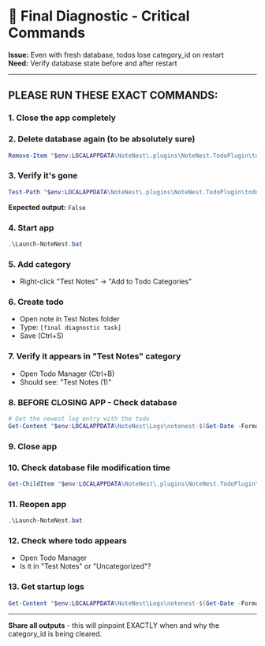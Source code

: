# 🔬 Final Diagnostic - Critical Commands

**Issue:** Even with fresh database, todos lose category_id on restart  
**Need:** Verify database state before and after restart

---

## **PLEASE RUN THESE EXACT COMMANDS:**

### **1. Close the app completely**

### **2. Delete database again (to be absolutely sure)**
```powershell
Remove-Item "$env:LOCALAPPDATA\NoteNest\.plugins\NoteNest.TodoPlugin\todos.db" -Force -ErrorAction SilentlyContinue
```

### **3. Verify it's gone**
```powershell
Test-Path "$env:LOCALAPPDATA\NoteNest\.plugins\NoteNest.TodoPlugin\todos.db"
```
**Expected output:** `False`

### **4. Start app**
```powershell
.\Launch-NoteNest.bat
```

### **5. Add category**
- Right-click "Test Notes" → "Add to Todo Categories"

### **6. Create todo**
- Open note in Test Notes folder
- Type: `[final diagnostic task]`
- Save (Ctrl+S)

### **7. Verify it appears in "Test Notes" category**
- Open Todo Manager (Ctrl+B)
- Should see: "Test Notes (1)"

### **8. BEFORE CLOSING APP - Check database**
```powershell
# Get the newest log entry with the todo
Get-Content "$env:LOCALAPPDATA\NoteNest\Logs\notenest-$(Get-Date -Format 'yyyyMMdd').log" | Select-String "final diagnostic task" | Select-Object -Last 3
```

### **9. Close app**

### **10. Check database file modification time**
```powershell
Get-ChildItem "$env:LOCALAPPDATA\NoteNest\.plugins\NoteNest.TodoPlugin\todos.db" | Select-Object LastWriteTime
```

### **11. Reopen app**
```powershell
.\Launch-NoteNest.bat
```

### **12. Check where todo appears**
- Open Todo Manager
- Is it in "Test Notes" or "Uncategorized"?

### **13. Get startup logs**
```powershell
Get-Content "$env:LOCALAPPDATA\NoteNest\Logs\notenest-$(Get-Date -Format 'yyyyMMdd').log" | Select-String "CategoryCleanup|Found.*distinct categories|final diagnostic task" | Select-Object -Last 15
```

---

**Share all outputs** - this will pinpoint EXACTLY when and why the category_id is being cleared.

